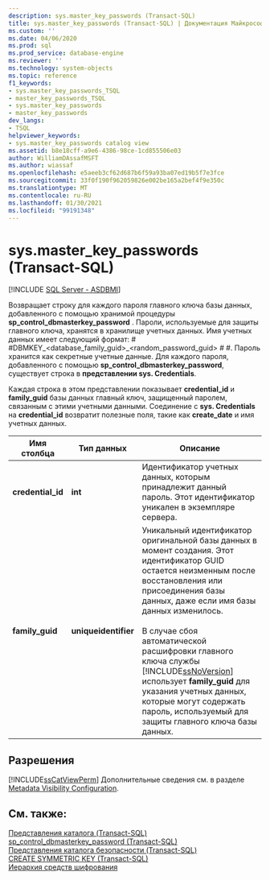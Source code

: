 ```yaml
---
description: sys.master_key_passwords (Transact-SQL)
title: sys.master_key_passwords (Transact-SQL) | Документация Майкрософт
ms.custom: ''
ms.date: 04/06/2020
ms.prod: sql
ms.prod_service: database-engine
ms.reviewer: ''
ms.technology: system-objects
ms.topic: reference
f1_keywords:
- sys.master_key_passwords_TSQL
- master_key_passwords_TSQL
- sys.master_key_passwords
- master_key_passwords
dev_langs:
- TSQL
helpviewer_keywords:
- sys.master_key_passwords catalog view
ms.assetid: b8e18cff-a9e6-4386-98ce-1cd855506e03
author: WilliamDAssafMSFT
ms.author: wiassaf
ms.openlocfilehash: e5aeeb3cf62d687b6f59a93ba07ed19b5f7e3fce
ms.sourcegitcommit: 33f0f190f962059826e002be165a2bef4f9e350c
ms.translationtype: MT
ms.contentlocale: ru-RU
ms.lasthandoff: 01/30/2021
ms.locfileid: "99191348"
---
```

# <a name="sysmaster_key_passwords-transact-sql"></a>sys.master_key_passwords (Transact-SQL)
[!INCLUDE [SQL Server - ASDBMI](../../includes/applies-to-version/sql-asdbmi.md)]

  Возвращает строку для каждого пароля главного ключа базы данных, добавленного с помощью хранимой процедуры **sp_control_dbmasterkey_password** . Пароли, используемые для защиты главного ключа, хранятся в хранилище учетных данных. Имя учетных данных имеет следующий формат: # #DBMKEY_<database_family_guid>_<random_password_guid> # #. Пароль хранится как секретные учетные данные. Для каждого пароля, добавленного с помощью **sp_control_dbmasterkey_password**, существует строка в **представлении sys. Credentials**.  
  
 Каждая строка в этом представлении показывает **credential_id** и **family_guid** базы данных главный ключ, защищенный паролем, связанным с этими учетными данными. Соединение с **sys. Credentials** на **credential_id** возвратит полезные поля, такие как **create_date** и имя учетных данных.  
  
|Имя столбца|Тип данных|Описание|  
|-----------------|---------------|-----------------|  
|**credential_id**|**int**|Идентификатор учетных данных, которым принадлежит данный пароль. Этот идентификатор уникален в экземпляре сервера.|  
|**family_guid**|**uniqueidentifier**|Уникальный идентификатор оригинальной базы данных в момент создания. Этот идентификатор GUID остается неизменным после восстановления или присоединения базы данных, даже если имя базы данных изменилось.<br /><br /> В случае сбоя автоматической расшифровки главного ключа службы [!INCLUDE[ssNoVersion](../../includes/ssnoversion-md.md)] использует **family_guid** для указания учетных данных, которые могут содержать пароль, используемый для защиты главного ключа базы данных.|  
  
## <a name="permissions"></a>Разрешения  
 [!INCLUDE[ssCatViewPerm](../../includes/sscatviewperm-md.md)] Дополнительные сведения см. в разделе [Metadata Visibility Configuration](../../relational-databases/security/metadata-visibility-configuration.md).  
  
## <a name="see-also"></a>См. также:  
 [Представления каталога (Transact-SQL)](../../relational-databases/system-catalog-views/catalog-views-transact-sql.md)   
 [sp_control_dbmasterkey_password (Transact-SQL)](../../relational-databases/system-stored-procedures/sp-control-dbmasterkey-password-transact-sql.md)   
 [Представления каталога безопасности (Transact-SQL)](../../relational-databases/system-catalog-views/security-catalog-views-transact-sql.md)   
 [CREATE SYMMETRIC KEY &#40;Transact-SQL&#41;](../../t-sql/statements/create-symmetric-key-transact-sql.md)   
 [Иерархия средств шифрования](../../relational-databases/security/encryption/encryption-hierarchy.md)  
  
  
